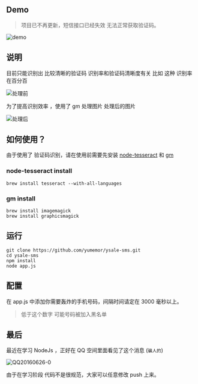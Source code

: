 ## Demo

> 项目已不再更新，短信接口已经失效 无法正常获取验证码。 


 ![demo](http://7xq9q2.com1.z0.glb.clouddn.com/2016-06-26-NodeJs%E5%AE%9E%E7%8E%B0%E7%9A%84%E7%9F%AD%E4%BF%A1%E8%BD%B0%E7%82%B8%E5%99%A8%2Fdemo.gif)


## 说明

目前只能识别出 比较清晰的验证码 识别率和验证码清晰度有关 比如 这种 识别率在百分百

![处理前](http://7xq9q2.com1.z0.glb.clouddn.com/2016-06-26-NodeJs%E5%AE%9E%E7%8E%B0%E7%9A%84%E7%9F%AD%E4%BF%A1%E8%BD%B0%E7%82%B8%E5%99%A8%2F1.jpeg)

为了提高识别效率 ，使用了 gm 处理图片 处理后的图片

![处理后](http://7xq9q2.com1.z0.glb.clouddn.com/2016-06-26-NodeJs%E5%AE%9E%E7%8E%B0%E7%9A%84%E7%9F%AD%E4%BF%A1%E8%BD%B0%E7%82%B8%E5%99%A8%2F2.png)


## 如何使用？

由于使用了 验证码识别，请在使用前需要先安装 [node-tesseract](https://github.com/desmondmorris/node-tesseract) 和 [gm](https://github.com/aheckmann/gm) 

### node-tesseract install

```shell
brew install tesseract --with-all-languages
```

### gm install

```shell
brew install imagemagick
brew install graphicsmagick
```



## 运行

```shell
git clone https://github.com/yumemor/ysale-sms.git
cd ysale-sms
npm install
node app.js
```



## 配置

在 app.js 中添加你需要轰炸的手机号码，间隔时间请定在 3000 毫秒以上。

> 低于这个数字 可能号码被加入黑名单



## 最后

最近在学习 NodeJs ，正好在 QQ 空间里面看见了这个消息 (`骗人的`)

 ![QQ20160626-0](http://7xq9q2.com1.z0.glb.clouddn.com/2016-06-26-NodeJs%E5%AE%9E%E7%8E%B0%E7%9A%84%E7%9F%AD%E4%BF%A1%E8%BD%B0%E7%82%B8%E5%99%A8%2FQQ20160626-0.png)



由于在学习阶段 代码不是很规范，大家可以任意修改 push 上来。
